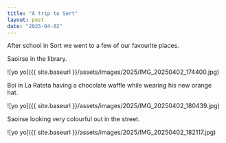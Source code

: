 ```yaml
---
title: "A trip to Sort"
layout: post
date: "2025-04-02"
---
```


After school in Sort we went to a few of our favourite places.

Saoirse in the library.

![yo yo]({{ site.baseurl }}/assets/images/2025/IMG_20250402_174400.jpg)

Boí in La Rateta having a chocolate waffle while wearing his new orange hat.

![yo yo]({{ site.baseurl }}/assets/images/2025/IMG_20250402_180439.jpg)

Saoirse looking very colourful out in the street.

![yo yo]({{ site.baseurl }}/assets/images/2025/IMG_20250402_182117.jpg)
